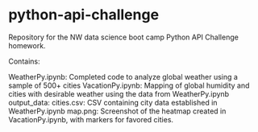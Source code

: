 # python-api-challenge
Repository for the NW data science boot camp Python API Challenge homework.

Contains:

WeatherPy.ipynb: Completed code to analyze global weather using a sample of 500+ cities
VacationPy.ipynb: Mapping of global humidity and cities with desirable weather using the data from WeatherPy.ipynb
output_data:
    cities.csv: CSV containing city data established in WeatherPy.ipynb
    map.png: Screenshot of the heatmap created in VacationPy.ipynb, with markers for favored cities.